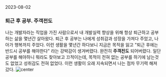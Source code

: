 2023-08-02

### 퇴근 후 공부. 주객전도
나는 개발자라는 직업을 가진 사람으로서 내 개발실력 향상을 위해 항상 퇴근하고 공부하는 삶을 몇년간 살아왔다. 퇴근 후 공부는 나에게 성취감과 성장을 가져다 주었고, 나아가 행복까지 주었다. 이런 생활을 몇년간 하다보니 지금은 목적을 잃고 "퇴근 후에는 반드시 공부를 해야한다" 라는 강박감이 생겨버렸다. 완전히 **주객전도** 되어버렸다. 일단 공부를 해야하니 뭐라도 찾아보고 끄적이는데, 목적이 전혀 없는 공부를 하기에 남는것도 없었고 성취감도 전혀 없었다. 이런 생활이 오래 지속되면서 나는 점차 무기력 해져 갔다.
<img alt="center" class="img300_center" src="https://img-9gag-fun.9cache.com/photo/6066371_700bwp.webp">









